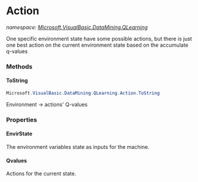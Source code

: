 ﻿# Action
_namespace: [Microsoft.VisualBasic.DataMining.QLearning](./index.md)_

One specific environment state have some possible actions,
 but there is just one best action on the current environment state based on the accumulate q-values



### Methods

#### ToString
```csharp
Microsoft.VisualBasic.DataMining.QLearning.Action.ToString
```
Environment -> actions' Q-values


### Properties

#### EnvirState
The environment variables state as inputs for the machine.
#### Qvalues
Actions for the current state.
